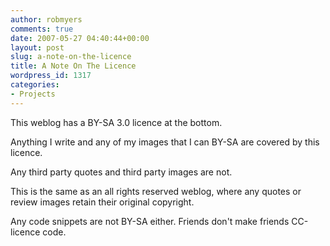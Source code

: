 ```yaml
---
author: robmyers
comments: true
date: 2007-05-27 04:40:44+00:00
layout: post
slug: a-note-on-the-licence
title: A Note On The Licence
wordpress_id: 1317
categories:
- Projects
---
```


This weblog has a BY-SA 3.0 licence at the bottom.  
  
Anything I write and any of my images that I can BY-SA are covered by this licence.  
  
Any third party quotes and third party images are not.  
  
This is the same as an all rights reserved weblog, where any quotes or review images retain their original copyright.  
  
Any code snippets are not BY-SA either. Friends don't make friends CC-licence code.  


